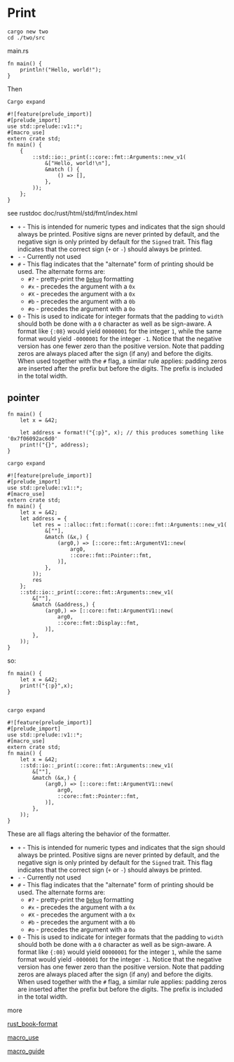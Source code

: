 # Print

```
cargo new two
cd ./two/src
```

main.rs
```
fn main() {
    println!("Hello, world!");	
}
```

Then 

```
Cargo expand
```

```
#![feature(prelude_import)]
#[prelude_import]
use std::prelude::v1::*;
#[macro_use]
extern crate std;
fn main() {
    {
        ::std::io::_print(::core::fmt::Arguments::new_v1(
            &["Hello, world!\n"],
            &match () {
                () => [],
            },
        ));
    };
}
```

see rustdoc doc/rust/html/std/fmt/index.html


-   `+`  - This is intended for numeric types and indicates that the sign should always be printed. Positive signs are never printed by default, and the negative sign is only printed by default for the  `Signed`  trait. This flag indicates that the correct sign (`+`  or  `-`) should always be printed.
-   `-`  - Currently not used
-   `#`  - This flag indicates that the "alternate" form of printing should be used. The alternate forms are:
    -   `#?`  - pretty-print the  [`Debug`](../../std/fmt/trait.Debug.html "Debug")  formatting
    -   `#x`  - precedes the argument with a  `0x`
    -   `#X`  - precedes the argument with a  `0x`
    -   `#b`  - precedes the argument with a  `0b`
    -   `#o`  - precedes the argument with a  `0o`
-   `0`  - This is used to indicate for integer formats that the padding to  `width`  should both be done with a  `0`  character as well as be sign-aware. A format like  `{:08}`  would yield  `00000001`  for the integer  `1`, while the same format would yield  `-0000001`  for the integer  `-1`. Notice that the negative version has one fewer zero than the positive version. Note that padding zeros are always placed after the sign (if any) and before the digits. When used together with the  `#`  flag, a similar rule applies: padding zeros are inserted after the prefix but before the digits. The prefix is included in the total width.

## pointer

```
fn main() {
    let x = &42;

    let address = format!("{:p}", x); // this produces something like '0x7f06092ac6d0'
    print!("{}", address);
}

```

```
cargo expand
```

```
#![feature(prelude_import)]
#[prelude_import]
use std::prelude::v1::*;
#[macro_use]
extern crate std;
fn main() {
    let x = &42;
    let address = {
        let res = ::alloc::fmt::format(::core::fmt::Arguments::new_v1(
            &[""],
            &match (&x,) {
                (arg0,) => [::core::fmt::ArgumentV1::new(
                    arg0,
                    ::core::fmt::Pointer::fmt,
                )],
            },
        ));
        res
    };
    ::std::io::_print(::core::fmt::Arguments::new_v1(
        &[""],
        &match (&address,) {
            (arg0,) => [::core::fmt::ArgumentV1::new(
                arg0,
                ::core::fmt::Display::fmt,
            )],
        },
    ));
}

```

so:

```
fn main() {
    let x = &42;
	print!("{:p}",x);
}
	
``` 


```
cargo expand
```

```
#![feature(prelude_import)]
#[prelude_import]
use std::prelude::v1::*;
#[macro_use]
extern crate std;
fn main() {
    let x = &42;
    ::std::io::_print(::core::fmt::Arguments::new_v1(
        &[""],
        &match (&x,) {
            (arg0,) => [::core::fmt::ArgumentV1::new(
                arg0,
                ::core::fmt::Pointer::fmt,
            )],
        },
    ));
}
```

These are all flags altering the behavior of the formatter.

-   `+`  - This is intended for numeric types and indicates that the sign should always be printed. Positive signs are never printed by default, and the negative sign is only printed by default for the  `Signed`  trait. This flag indicates that the correct sign (`+`  or  `-`) should always be printed.
-   `-`  - Currently not used
-   `#`  - This flag indicates that the "alternate" form of printing should be used. The alternate forms are:
    -   `#?`  - pretty-print the  [`Debug`](../../std/fmt/trait.Debug.html "Debug")  formatting
    -   `#x`  - precedes the argument with a  `0x`
    -   `#X`  - precedes the argument with a  `0x`
    -   `#b`  - precedes the argument with a  `0b`
    -   `#o`  - precedes the argument with a  `0o`
-   `0`  - This is used to indicate for integer formats that the padding to  `width`  should both be done with a  `0`  character as well as be sign-aware. A format like  `{:08}`  would yield  `00000001`  for the integer  `1`, while the same format would yield  `-0000001`  for the integer  `-1`. Notice that the negative version has one fewer zero than the positive version. Note that padding zeros are always placed after the sign (if any) and before the digits. When used together with the  `#`  flag, a similar rule applies: padding zeros are inserted after the prefix but before the digits. The prefix is included in the total width.

more

[rust_book-format](doc/rust/html/std/fmt/index.html)

[macro_use](https://danielkeep.github.io/quick-intro-to-macros.html)

[macro_guide](https://gist.github.com/Koxiaet/8c05ebd4e0e9347eb05f265dfb7252e1)